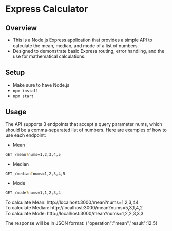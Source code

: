 # Express Calculator

## Overview

- This is a Node.js Express application that provides a simple API to calculate the mean, median, and mode of a list of numbers.
- Designed to demonstrate basic Express routing, error handling, and the use for mathematical calculations.

## Setup

- Make sure to have Node.js
- `npm install`
- `npm start`

## Usage

The API supports 3 endpoints that accept a query parameter nums, which should be a comma-separated list of numbers.
Here are examples of how to use each endpoint:

- Mean

```bash
GET /mean?nums=1,2,3,4,5
```

- Median

```bash
GET /median?nums=1,2,3,4,5
```

- Mode

```bash
GET /mode?nums=1,1,2,3,4
```

To calculate Mean: http://localhost:3000/mean?nums=1,2,3,44  
To calculate Median: http://localhost:3000/mean?nums=5,3,1,4,2  
To calculate Mode: http://localhost:3000/mean?nums=1,2,2,3,3,3

The response will be in JSON format:
{"operation":"mean","result":12.5}

